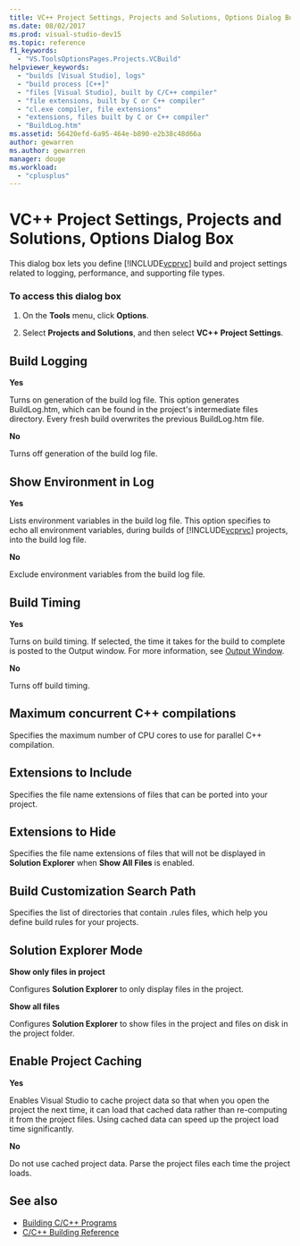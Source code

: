 ```yaml
---
title: VC++ Project Settings, Projects and Solutions, Options Dialog Box
ms.date: 08/02/2017
ms.prod: visual-studio-dev15
ms.topic: reference
f1_keywords:
  - "VS.ToolsOptionsPages.Projects.VCBuild"
helpviewer_keywords:
  - "builds [Visual Studio], logs"
  - "build process [C++]"
  - "files [Visual Studio], built by C/C++ compiler"
  - "file extensions, built by C or C++ compiler"
  - "cl.exe compiler, file extensions"
  - "extensions, files built by C or C++ compiler"
  - "BuildLog.htm"
ms.assetid: 56420efd-6a95-464e-b890-e2b38c48d66a
author: gewarren
ms.author: gewarren
manager: douge
ms.workload:
  - "cplusplus"
---
```

# VC++ Project Settings, Projects and Solutions, Options Dialog Box
This dialog box lets you define [!INCLUDE[vcprvc](../../code-quality/includes/vcprvc_md.md)] build and project settings related to logging, performance, and supporting file types.

### To access this dialog box

1.  On the **Tools** menu, click **Options**.

2.  Select **Projects and Solutions**, and then select **VC++ Project Settings**.

## Build Logging
 **Yes**

  Turns on generation of the build log file. This option generates BuildLog.htm, which can be found in the project's intermediate files directory. Every fresh build overwrites the previous BuildLog.htm file.

 **No**

  Turns off generation of the build log file.

## Show Environment in Log
 **Yes**

 Lists environment variables in the build log file. This option specifies to echo all environment variables, during builds of [!INCLUDE[vcprvc](../../code-quality/includes/vcprvc_md.md)] projects, into the build log file.

 **No**

 Exclude environment variables from the build log file.

## Build Timing
 **Yes**

  Turns on build timing. If selected, the time it takes for the build to complete is posted to the Output window. For more information, see [Output Window](../../ide/reference/output-window.md).

 **No**

 Turns off build timing.

## Maximum concurrent C++ compilations
  Specifies the maximum number of CPU cores to use for parallel C++ compilation.

## Extensions to Include
  Specifies the file name extensions of files that can be ported into your project.

## Extensions to Hide
  Specifies the file name extensions of files that will not be displayed in **Solution Explorer** when **Show All Files** is enabled.

## Build Customization Search Path
  Specifies the list of directories that contain .rules files, which help you define build rules for your projects.

## Solution Explorer Mode
 **Show only files in project**

  Configures **Solution Explorer** to only display files in the project.

 **Show all files**

  Configures **Solution Explorer** to show files in the project and files on disk in the project folder.

## Enable Project Caching
**Yes**

Enables Visual Studio to cache project data so that when you open the project the next time, it can load that cached data rather than re-computing it from the project files. Using cached data can speed up the project load time significantly.

**No**

Do not use cached project data. Parse the project files each time the project loads.

## See also

- [Building C/C++ Programs](/cpp/build/building-c-cpp-programs)
- [C/C++ Building Reference](/cpp/build/reference/c-cpp-building-reference)